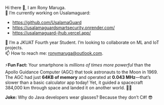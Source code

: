 Hi there 👋, I am Rony Maruga.  
🔭 I’m currently working on Usalamaguard:  
- https://github.com/UsalamaGuard
- https://usalamaguardsmartsecurity.onrender.com/
- https://usalamaguard-jhub.vercel.app/  

🌱 I’m a JKUAT Fourth year Student. I’m looking to collaborate on ML and IoT projects.   
📫 How to reach me: ronymaruga@outlook.com.   

⚡**Fun Fact:**
Your smartphone is *millions of times more powerful* than the Apollo Guidance Computer (AGC) that took astronauts to the Moon in 1969. The AGC had just **64KB of memory** and operated at **0.043 MHz**—that’s slower than a basic calculator app today! Yet, it guided a spacecraft 384,000 km through space and landed it on another world. 🚀📱

**Joke:**
Why do Java developers wear glasses?
Because they don’t C#! 😎
